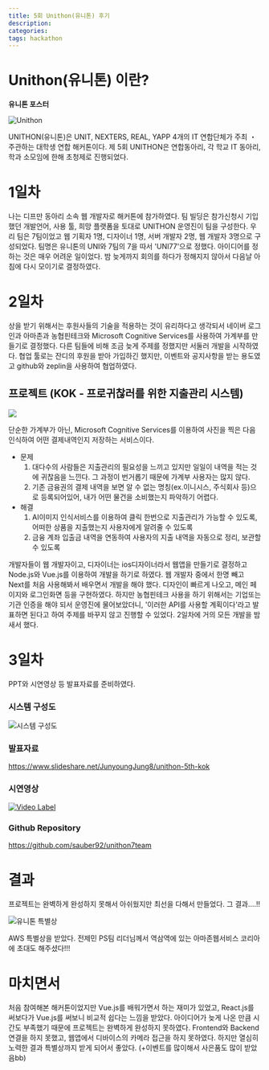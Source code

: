 ```yaml
---
title: 5회 Unithon(유니톤) 후기
description:
categories: 
tags: hackathon
---
```


# Unithon(유니톤) 이란?

**유니톤 포스터**

![Unithon](https://encrypted-tbn0.gstatic.com/images?q=tbn:ANd9GcRrT0_gRKTSG349soxVtT9m-FXfVA4Z2zZWiY2Fosd4wo0GpFcF-w)

UNITHON(유니톤)은 UNIT, NEXTERS, REAL, YAPP 4개의 IT 연합단체가 주최 ・ 주관하는 대학생 연합 해커톤이다.
 제 5회 UNITHON은 연합동아리, 각 학교 IT 동아리, 학과 소모임에 한해 초청제로 진행되었다.



# 1일차

나는 디프만 동아리 소속 웹 개발자로 해커톤에 참가하였다. 팀 빌딩은 참가신청시 기입했던 개발언어, 사용 툴, 희망 플랫폼을 토대로 UNITHON 운영진이 팀을 구성한다. 우리 팀은 7팀이었고 웹 기획자 1명, 디자이너 1명, 서버 개발자 2명, 웹 개발자 3명으로 구성되었다. 팀명은 유니톤의 UNI와 7팀의 7을 따서 'UNI77'으로 정했다. 아이디어를 정하는 것은 매우 어려운 일이었다. 밤 늦게까지 회의를 하다가 정해지지 않아서 다음날 아침에 다시 모이기로 결정하였다.



# 2일차

상을 받기 위해서는 후원사들의 기술을 적용하는 것이 유리하다고 생각되서 네이버 로그인과 아마존과 농협핀테크와 Microsoft Cognitive Services를 사용하여 가계부를 만들기로 결정했다. 다른 팀들에 비해 조금 늦게 주제를 정했지만 서둘러 개발을 시작하였다. 협업 툴로는 잔디의 후원을 받아 가입하긴 했지만, 이벤트와 공지사항을 받는 용도였고 github와 zeplin을 사용하여 협업하였다. 



## 프로젝트 (KOK - 프로귀찮러를 위한 지출관리 시스템)

![](https://sauber92.github.io/public/img/project/kok-6.png)

단순한 가계부가 아닌, Microsoft Cognitive Services를 이용하여 사진을 찍은 다음 인식하여 어떤 결제내역인지 저장하는 서비스이다. 

- 문제
  1. 대다수의 사람들은 지출관리의 필요성을 느끼고 있지만 일일이 내역을 적는 것에 귀찮음을 느낀다. 그 과정이 번거롭기 때문에 가계부 사용자는 많지 않다.
  2. 기존 금융권의 결제 내역을 보면 알 수 없는 명칭(ex.이니시스, 주식회사 등)으로 등록되어있어, 내가 어떤 물건을 소비했는지 파악하기 어렵다.
- 해결
  1. AI이미지 인식서비스를 이용하여 클릭 한번으로 지출관리가 가능할 수 있도록, 어떠한 상품을 지출했는지 사용자에게 알려줄 수 있도록
  2. 금융 계좌 입출금 내역을 연동하여 사용자의 지출 내역을 자동으로 정리, 보관할 수 있도록




개발자들이 웹 개발자이고, 디자이너는 ios디자이너라서 웹앱을 만들기로 결정하고  Node.js와 Vue.js를 이용하여 개발을 하기로 하였다. 웹 개발자 중에서 한명 빼고 Next를 처음 사용해봐서 배우면서 개발을 해야 했다. 디자인이 빠르게 나오고, 메인 페이지와 로그인화면 등을 구현하였다. 하지만 농협핀테크 사용을 하기 위해서는 기업또는 기관 인증을 해야 되서 운영진에 물어보았더니, '이러한 API를 사용할 계획이다'라고 발표하면 된다고 하여 주제를 바꾸지 않고 진행할 수 있었다. 2일차에 거의 모든 개발을 밤새서 했다.



# 3일차

PPT와 시연영상 등 발표자료를 준비하였다.



### 시스템 구성도

![시스템 구성도](https://sauber92.github.io/public/img/project/kok-5.jpeg)



### 발표자료

<https://www.slideshare.net/JunyoungJung8/unithon-5th-kok>



### 시연영상

[![Video Label](https://img.youtube.com/vi/80MWKoK_LUw/0.jpg)](https://www.youtube.com/watch?v=80MWKoK_LUw&feature=youtu.be&list=PLTj4ip-QW96vjFo_UbMcP9qv7Ne7OVDKL)





### Github Repository

<https://github.com/sauber92/unithon7team>



# 결과

프로젝트는 완벽하게 완성하지 못해서 아쉬웠지만 최선을 다해서 만들었다. 그 결과....!!

![유니톤 특별상](https://sauber92.github.io/public/img/project/kok-3.jpeg)

AWS 특별상을 받았다. 전제민 PS팀 리더님께서 역삼역에 있는 아마존웹서비스 코리아에 초대도 해주셨다!!!

# 마치면서

처음 참여해본 해커톤이었지만 Vue.js를 배워가면서 하는 재미가 있었고, React.js를 써보다가 Vue.js를 써보니 비교적 쉽다는 느낌을 받았다. 아이디어가 늦게 나온 만큼 시간도 부족했기 때문에 프로젝트는 완벽하게 완성하지 못하였다. Frontend와 Backend 연결을 하지 못했고, 웹앱에서 디바이스의 카메라 접근을 하지 못하였다. 하지만 열심히 노력한 결과 특별상까지 받게 되어서 좋았다. (+이벤트를 많이해서 사은품도 많이 받았음bb)
